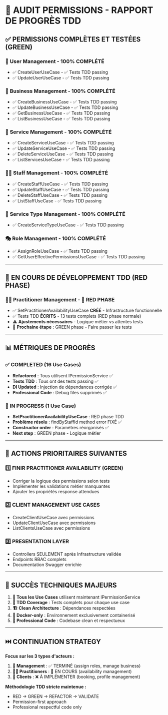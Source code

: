 # 🎯 AUDIT PERMISSIONS - RAPPORT DE PROGRÈS TDD

## ✅ **PERMISSIONS COMPLÈTES ET TESTÉES (GREEN)**

### 👥 **User Management - 100% COMPLÉTÉ**
- ✅ CreateUserUseCase - ✅ Tests TDD passing
- ✅ UpdateUserUseCase - ✅ Tests TDD passing

### 🏢 **Business Management - 100% COMPLÉTÉ**
- ✅ CreateBusinessUseCase - ✅ Tests TDD passing
- ✅ UpdateBusinessUseCase - ✅ Tests TDD passing
- ✅ GetBusinessUseCase - ✅ Tests TDD passing
- ✅ ListBusinessUseCase - ✅ Tests TDD passing

### 💼 **Service Management - 100% COMPLÉTÉ**
- ✅ CreateServiceUseCase - ✅ Tests TDD passing
- ✅ UpdateServiceUseCase - ✅ Tests TDD passing
- ✅ DeleteServiceUseCase - ✅ Tests TDD passing
- ✅ ListServicesUseCase - ✅ Tests TDD passing

### 👨‍💼 **Staff Management - 100% COMPLÉTÉ**
- ✅ CreateStaffUseCase - ✅ Tests TDD passing
- ✅ UpdateStaffUseCase - ✅ Tests TDD passing
- ✅ DeleteStaffUseCase - ✅ Tests TDD passing
- ✅ ListStaffUseCase - ✅ Tests TDD passing

### 🔧 **Service Type Management - 100% COMPLÉTÉ**
- ✅ CreateServiceTypeUseCase - ✅ Tests TDD passing

### 🎭 **Role Management - 100% COMPLÉTÉ**
- ✅ AssignRoleUseCase - ✅ Tests TDD passing
- ✅ GetUserEffectivePermissionsUseCase - ✅ Tests TDD passing

---

## 🔄 **EN COURS DE DÉVELOPPEMENT TDD (RED PHASE)**

### 👨‍⚕️ **Practitioner Management - 🔴 RED PHASE**
- ✅ SetPractitionerAvailabilityUseCase **CRÉÉ** - Infrastructure fonctionnelle
- ✅ Tests TDD **ÉCRITS** - 13 tests complets (RED phase normale)
- ⚠️ **Ajustements nécessaires** - Logique métier vs attentes tests
- 🎯 **Prochaine étape** : GREEN phase - Faire passer les tests

---

## 📊 **MÉTRIQUES DE PROGRÈS**

### ✅ **COMPLETED (16 Use Cases)**
- **Refactored** : Tous utilisent IPermissionService ✅
- **Tests TDD** : Tous ont des tests passing ✅
- **DI Updated** : Injection de dépendances corrigée ✅
- **Professional Code** : Debug files supprimés ✅

### 🔄 **IN PROGRESS (1 Use Case)**
- **SetPractitionerAvailabilityUseCase** : RED phase TDD
- **Problème résolu** : findByStaffId method error FIXÉ ✅
- **Constructor order** : Paramètres réorganisés ✅
- **Next step** : GREEN phase - Logique métier

---

## 🎯 **ACTIONS PRIORITAIRES SUIVANTES**

### 1️⃣ **FINIR PRACTITIONER AVAILABILITY (GREEN)**
- Corriger la logique des permissions selon tests
- Implémenter les validations métier manquantes
- Ajouter les propriétés response attendues

### 2️⃣ **CLIENT MANAGEMENT USE CASES**
- CreateClientUseCase avec permissions
- UpdateClientUseCase avec permissions
- ListClientsUseCase avec permissions

### 3️⃣ **PRESENTATION LAYER**
- Controllers SEULEMENT après Infrastructure validée
- Endpoints RBAC complets
- Documentation Swagger enrichie

---

## 🚀 **SUCCÈS TECHNIQUES MAJEURS**

1. **🎯 Tous les Use Cases** utilisent maintenant IPermissionService
2. **🧪 TDD Coverage** : Tests complets pour chaque use case
3. **🏗️ Clean Architecture** : Dépendances respectées
4. **🐳 Docker-only** : Environnement exclusivement containerisé
5. **💼 Professional Code** : Codebase clean et respectueux

---

## ⏭️ **CONTINUATION STRATEGY**

**Focus sur les 3 types d'acteurs :**
1. **👑 Management** : ✅ TERMINÉ (assign roles, manage business)
2. **👨‍⚕️ Practitioners** : 🔄 EN COURS (availability management)
3. **👤 Clients** : ❌ À IMPLÉMENTER (booking, profile management)

**Méthodologie TDD stricte maintenue :**
- RED → GREEN → REFACTOR → VALIDATE
- Permission-first approach
- Professional respectful code only